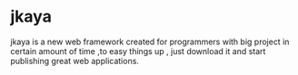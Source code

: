 jkaya
=====

jkaya is a new web framework created for programmers with big project in certain amount of time ,to easy things up , just download it and start publishing great web applications.
